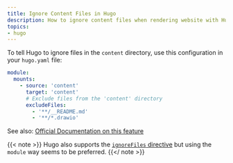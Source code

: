 ```yaml
---
title: Ignore Content Files in Hugo
description: How to ignore content files when rendering website with Hugo.
topics:
- hugo
---
```


To tell Hugo to ignore files in the `content` directory, use this configuration in your `hugo.yaml` file:

```yaml
module:
  mounts:
    - source: 'content'
      target: 'content'
      # Exclude files from the 'content' directory
      excludeFiles:
        - '**/__README.md'
        - '**/*.drawio'
```

See also: [Official Documentation on this feature](https://gohugo.io/hugo-modules/configuration/#module-configuration-mounts)

{{< note >}}
Hugo also supports the [`ignoreFiles` directive](https://gohugo.io/getting-started/configuration/#ignore-content-and-data-files-when-rendering) but using the `module` way seems to be preferred.
{{</ note >}}
